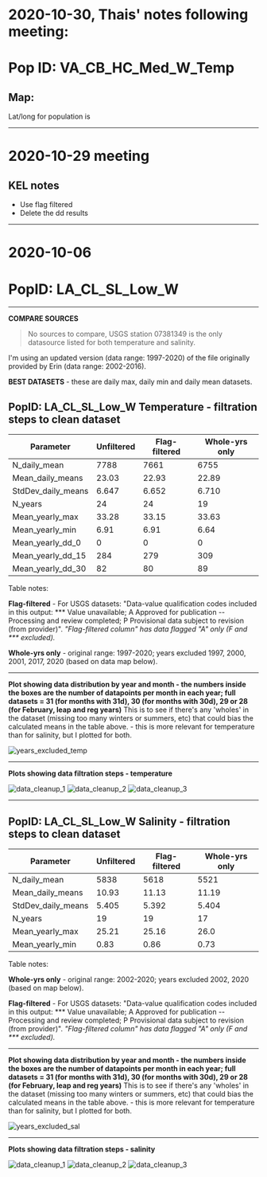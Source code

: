 # 2020-10-30, Thais' notes following meeting:

# Pop ID: VA_CB_HC_Med_W_Temp

## Map:

Lat/long for population is 



---
# 2020-10-29 meeting

## KEL notes
- Use flag filtered
- Delete the dd results
---

# 2020-10-06

# PopID: LA_CL_SL_Low_W
---

**COMPARE SOURCES**

> No sources to compare, USGS station 07381349 is the only datasource listed for both temperature and salinity.

I'm using an updated version (data range: 1997-2020) of the file originally provided by Erin (data range: 2002-2016).

**BEST DATASETS** - these are daily max, daily min and daily mean datasets.

## PopID: LA_CL_SL_Low_W Temperature - filtration steps to clean dataset

| Parameter            | Unfiltered | Flag-filtered  | Whole-yrs only |
| ---------------------| ---------- | -------------- | -------------- |
| N_daily_mean         |   7788     |     7661       |     6755       |
| Mean_daily_means     |   23.03    |     22.93      |     22.89      |
| StdDev_daily_means   |   6.647    |       6.652    |      6.710     |
| N_years              |    24      |       24       |      19        |
| Mean_yearly_max      |     33.28  |       33.15    |      33.63     |
| Mean_yearly_min      |     6.91   |       6.91     |      6.64      |
| Mean_yearly_dd_0     |      0     |       0        |       0        |
| Mean_yearly_dd_15    |     284    |       279      |      309       |
| Mean_yearly_dd_30    |     82     |       80       |       89       |

Table notes: 

**Flag-filtered** - For USGS datasets: "Data-value qualification codes included in this output: ***  Value unavailable; A  Approved for publication -- Processing and review completed; P  Provisional data subject to revision (from provider)". *"Flag-filtered column" has data flagged "A" only (F and *** excluded).*

**Whole-yrs only** - original range: 1997-2020; years excluded 1997, 2000, 2001, 2017, 2020 (based on data map below).

---

**Plot showing data distribution by year and month - the numbers inside the boxes are the number of datapoints per month in each year; full datasets = 31 (for months with 31d), 30 (for months with 30d), 29 or 28 (for February, leap and reg years)** This is to see if there's any 'wholes' in the dataset (missing too many winters or summers, etc) that could bias the calculated means in the table above. - this is more relevant for temperature than for salinity, but I plotted for both.

![years_excluded_temp](../img/LA_CL_SL_Low_W_by_mo_yr_temp.PNG)

---

**Plots showing data filtration steps - temperature**

![data_cleanup_1](../img/LA_CL_SL_Low_W_temp_step1_unfiltered.PNG)
![data_cleanup_2](../img/LA_CL_SL_Low_W_temp_step2_flagfiltered.PNG)
![data_cleanup_3](../img/LA_CL_SL_Low_W_temp_step3_wholeyears.PNG)

---

## PopID: LA_CL_SL_Low_W Salinity - filtration steps to clean dataset

| Parameter          | Unfiltered | Flag-filtered     | Whole-yrs only |
| -------------------| ---------- | ----------------- | -------------- |
| N_daily_mean       |   5838     |     5618          |     5521       |
| Mean_daily_means   |   10.93    |      11.13        |      11.19     |
| StdDev_daily_means |    5.405   |       5.392       |       5.404    |
| N_years            |        19  |        19         |       17       |
| Mean_yearly_max    |    25.21   |       25.16       |       26.0     |
| Mean_yearly_min    |    0.83    |         0.86      |        0.73    |


Table notes:

**Whole-yrs only** - original range: 2002-2020; years excluded 2002, 2020 (based on map below).

**Flag-filtered** - For USGS datasets: "Data-value qualification codes included in this output: ***  Value unavailable; A  Approved for publication -- Processing and review completed; P  Provisional data subject to revision (from provider)". *"Flag-filtered column" has data flagged "A" only (F and *** excluded).*

---

**Plot showing data distribution by year and month - the numbers inside the boxes are the number of datapoints per month in each year; full datasets = 31 (for months with 31d), 30 (for months with 30d), 29 or 28 (for February, leap and reg years)** This is to see if there's any 'wholes' in the dataset (missing too many winters or summers, etc) that could bias the calculated means in the table above. - this is more relevant for temperature than for salinity, but I plotted for both.

![years_excluded_sal](../img/LA_CL_SL_Low_W_by_mo_yr_sal.PNG)

---

**Plots showing data filtration steps - salinity**

![data_cleanup_1](../img/LA_CL_SL_Low_W_sal_step1_unfiltered.PNG)
![data_cleanup_2](../img/LA_CL_SL_Low_W_sal_step2_flagfiltered.PNG)
![data_cleanup_3](../img/LA_CL_SL_Low_W_sal_step3_wholeyears.PNG)


